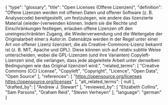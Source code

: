 {
    "type": "glossary",
    "title": "Open Licenses (Offene Lizenzen)",
    "definition": "Offene Lizenzen werden mit offenen Daten und offener Software (z. B. Analysecode) bereitgestellt, um festzulegen, wie andere das lizenzierte Material (wieder-)verwenden können. Indem sie die Rechte und Einschränkungen festlegen, erlauben offene Lizenzen oft den uneingeschränkten Zugang, die Wiederverwendung und die Weitergabe der Originalarbeit einer:s Autor:in. Datensätze werden in der Regel unter einer Art von offener Lizenz lizenziert, die als Creative-Commons-Lizenz bekannt ist (z. B. MIT, Apache und GPL). Diese können sich auf relativ subtile Weise unterscheiden, wobei die GPL-Lizenzen (und ihre Varianten) Copyleft-Lizenzen sind, die verlangen, dass jede abgeleitete Arbeit unter denselben Bedingungen wie das Original lizenziert wird.",
    "related_terms": [
        "Creative Commons (CC) License",
        "Copyleft",
        "Copyright",
        "Licence",
        "Open Data",
        "Open Source"
    ],
    "references": [
        "https://opensource.org/licenses https://opensource.org/licenses"
    ],
    "alt_related_terms": [
        null
    ],
    "drafted_by": [
        "Andrew J. Stewart"
    ],
    "reviewed_by": [
        "Elizabeth Collins",
        "Sam Parsons",
        "Graham Reid",
        "Steven Verheyen"
    ],
    "language": "german"
}